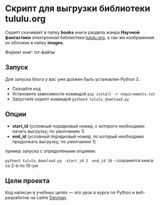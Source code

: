 # Скрипт для выгрузки библиотеки tululu.org

Скрипт скачивает в папку **books** книги раздела жанра **Научной фантастики** электронной библиотеки [tululu.org](https://tululu.org/), а так-же изображения их обложек в папку **images**.

Формат книг: txt-файлы

## Запуск

Для запуска блога у вас уже должен быть установлен Python 3.

- Скачайте код
- Установите зависимости командой `pip install -r requirements.txt`
- Запустите скрипт командой `python3 tululu_download.py`

## Опции

- **start_id** (условный порядковый номер, с которого необходимо начать выгрузку; по умолчанию 1)
- **end_id** (условный порядковый номер, по который необходимо продолжать выгрузку; по умолчанию 1)

пример запуска с определёными опциями:

`python3 tululu_download.py -start_id 2 -end_id 10` - сохранятся книги со 2-й по 10-ую



## Цели проекта

Код написан в учебных целях — это урок в курсе по Python и веб-разработке на сайте [Devman](https://dvmn.org).
